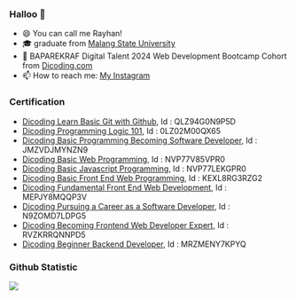 ### Halloo 👋
- 😄 You can call me Rayhan!
- 🎓 graduate from [Malang State University](https://um.ac.id/)
- 🌱 BAPAREKRAF Digital Talent 2024 Web Development Bootcamp Cohort from [Dicoding.com](https://www.dicoding.com/)
- 📫 How to reach me: [My Instagram](https://www.instagram.com/rayhanardhinarr/)
  
### Certification
* [Dicoding Learn Basic Git with Github](https://www.dicoding.com/certificates/QLZ94G0N9P5D), Id : QLZ94G0N9P5D
* [Dicoding Programming Logic 101](https://www.dicoding.com/certificates/0LZ02M00QX65), Id : 0LZ02M00QX65
* [Dicoding Basic Programming Becoming Software Developer](https://www.dicoding.com/certificates/JMZVDJMYNZN9), Id : JMZVDJMYNZN9
* [Dicoding Basic Web Programming](https://www.dicoding.com/certificates/NVP77V85VPR0), Id : NVP77V85VPR0
* [Dicoding Basic Javascript Programming](https://www.dicoding.com/certificates/NVP77LEKGPR0), Id : NVP77LEKGPR0
* [Dicoding Basic Front End Web Programming](https://www.dicoding.com/certificates/KEXL8RG3RZG2), Id : KEXL8RG3RZG2
* [Dicoding Fundamental Front End Web Development](https://www.dicoding.com/certificates/MEPJY8MQQP3V), Id : MEPJY8MQQP3V
* [Dicoding Pursuing a Career as a Software Developer](https://www.dicoding.com/certificates/N9ZOMD7LDPG5), Id : N9ZOMD7LDPG5
* [Dicoding Becoming Frontend Web Developer Expert](https://www.dicoding.com/certificates/RVZKRRQNNPD5), Id : RVZKRRQNNPD5
* [Dicoding Beginner Backend Developer](https://www.dicoding.com/certificates/MRZMENY7KPYQ), Id : MRZMENY7KPYQ
  
### Github Statistic
<p align="left">
<a href="https://github.com/rayhanardhinar">
  <img height="flex" src="https://github-readme-stats-eight-theta.vercel.app/api?username=rayhanardhinar&show_icons=true&theme=algolia&include_all_commits=true&count_private=true"/>
</p>
